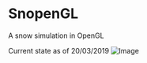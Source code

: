 # SnopenGL
A snow simulation in OpenGL

Current state as of 20/03/2019
![Image](https://i.imgur.com/dFDhxzx.jpg)

